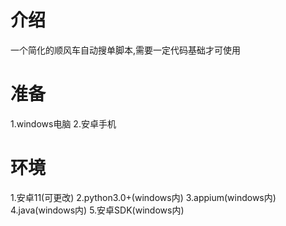 # 介绍

一个简化的顺风车自动搜单脚本,需要一定代码基础才可使用

# 准备

1.windows电脑
2.安卓手机

# 环境

1.安卓11(可更改)
2.python3.0+(windows内)
3.appium(windows内)
4.java(windows内)
5.安卓SDK(windows内)
